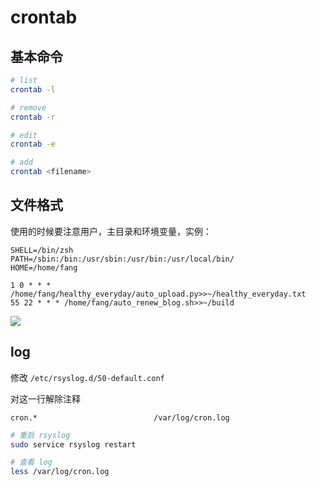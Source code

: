 # crontab

## 基本命令

```sh
# list
crontab -l

# remove
crontab -r

# edit
crontab -e

# add
crontab <filename>
```

## 文件格式

使用的时候要注意用户，主目录和环境变量，实例：
```
SHELL=/bin/zsh
PATH=/sbin:/bin:/usr/sbin:/usr/bin:/usr/local/bin/
HOME=/home/fang

1 0 * * * /home/fang/healthy_everyday/auto_upload.py>>~/healthy_everyday.txt
55 22 * * * /home/fang/auto_renew_blog.sh>>~/build
```

![](/Users/fang/Desktop/git_repos/learning_note/crontab/img/crontab-layout.png)

## log

修改 `/etc/rsyslog.d/50-default.conf` 

对这一行解除注释

```
cron.*                          /var/log/cron.log
```

```sh
# 重启 rsyslog
sudo service rsyslog restart

# 查看 log
less /var/log/cron.log 
```

